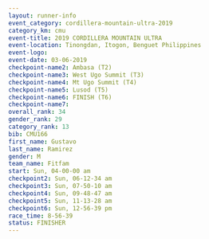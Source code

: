 ```yaml
---
layout: runner-info 
event_category: cordillera-mountain-ultra-2019 
category_km: cmu 
event-title: 2019 CORDILLERA MOUNTAIN ULTRA 
event-location: Tinongdan, Itogon, Benguet Philippines 
event-logo: 
event-date: 03-06-2019 
checkpoint-name2: Ambasa (T2) 
checkpoint-name3: West Ugo Summit (T3) 
checkpoint-name4: Mt Ugo Summit (T4) 
checkpoint-name5: Lusod (T5) 
checkpoint-name6: FINISH (T6) 
checkpoint-name7: 
overall_rank: 34
gender_rank: 29
category_rank: 13
bib: CMU166
first_name: Gustavo
last_name: Ramirez
gender: M
team_name: Fitfam
start: Sun, 04-00-00 am
checkpoint2: Sun, 06-12-34 am
checkpoint3: Sun, 07-50-10 am
checkpoint4: Sun, 09-48-47 am
checkpoint5: Sun, 11-13-28 am
checkpoint6: Sun, 12-56-39 pm
race_time: 8-56-39
status: FINISHER
---
```

